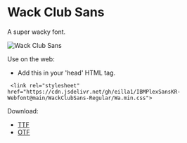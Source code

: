 # Wack Club Sans

A super wacky font.

![Wack Club Sans](https://user-images.githubusercontent.com/72365100/149651784-c93b5042-13b6-4d41-878d-d218b9df0d11.png)

Use on the web:
- Add this in your 'head' HTML tag.
```
 <link rel="stylesheet" href="https://cdn.jsdelivr.net/gh/eilla1/IBMPlexSansKR-Webfont@main/WackClubSans-Regular/Wa.min.css">
```

Download:
- [TTF](https://uwu.boats/wcsans-ttf)
- [OTF](https://uwu.boats/wcsans-otf)
